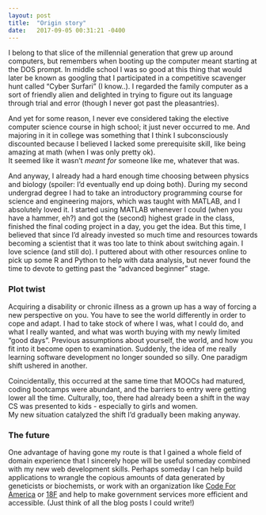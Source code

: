 ```yaml
---
layout: post
title:  "Origin story"
date:   2017-09-05 00:31:21 -0400
---
```


I belong to that slice of the millennial generation that grew up around computers, but remembers when booting up the computer meant starting at the DOS prompt.  In middle school I was so good at this thing that would later be known as googling that I participated in a competitive scavenger hunt called “Cyber Surfari” (I know..).  I regarded the family computer as a sort of friendly alien and delighted in trying to figure out its language through trial and error (though I never got past the pleasantries).

And yet for some reason, I never eve considered taking the elective computer science course in high school; it just never occurred to me.  And majoring in it in college was something that I think I subconsciously discounted because I believed I lacked some prerequisite skill, like being amazing at math (when I was only pretty ok).  
It seemed like it wasn’t *meant for* someone like me, whatever that was.

And anyway, I already had a hard enough time choosing between physics and biology (spoiler: I’d eventually end up doing both).  During my second undergrad degree I had to take an introductory programming course for science and engineering majors, which was taught with MATLAB, and I absolutely loved it.  I started using MATLAB whenever I could (when you have a hammer, eh?) and got the (second) highest grade in the class, finished the final coding project in a day, you get the idea.  But this time, I believed that since I’d already invested so much time and resources towards becoming a scientist that it was too late to think about switching again.  I love science (and still do).  I puttered about with other resources online to pick up some R and Python to help with data analysis, but never found the time to devote to getting past the “advanced beginner” stage.
### Plot twist
Acquiring a disability or chronic illness as a grown up has a way of forcing a new perspective on you.  You have to see the world differently in order to cope and adapt.  I had to take stock of where I was, what I could do, and what I really wanted, and what was worth buying with my newly limited “good days”.  Previous assumptions about yourself, the world, and how you fit into it become open to examination.  Suddenly, the idea of me really learning software development no longer sounded so silly.  One paradigm shift ushered in another.

Coincidentally, this occurred at the same time that MOOCs had matured, coding bootcamps were abundant, and the barriers to entry were getting lower all the time.  Culturally, too, there had already been a shift in the way CS was presented to kids - especially to girls and women.  
My new situation catalyzed the shift I’d gradually been making anyway.
### The future
One advantage of having gone my route is that I gained a whole field of domain experience that I sincerely hope will be useful someday combined with my new web development skills.  Perhaps someday I can help build applications to wrangle the copious amounts of data generated by geneticists or biochemists, or work with an organization like [Code For America](https://www.codeforamerica.org/) or [18F](https://18f.gsa.gov/) and help to make government services more efficient and accessible.  (Just think of all the blog posts I could write!)

